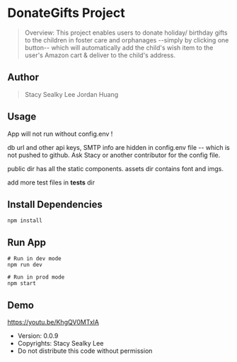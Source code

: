 # DonateGifts Project

> Overview: This project enables users to donate holiday/ birthday gifts to the children in foster care and orphanages --simply by clicking one button-- which will automatically add the child's wish item to the user's Amazon cart & deliver to the child's address.

## Author

> Stacy Sealky Lee
> Jordan Huang

## Usage

App will not run without config.env !

db url and other api keys, SMTP info are hidden in config.env file -- which is not pushed to github. Ask Stacy or another contributor for the config file.

public dir has all the static components. assets dir contains font and imgs. 

add more test files in __tests__ dir

## Install Dependencies

```
npm install
```

## Run App

```
# Run in dev mode
npm run dev 

# Run in prod mode
npm start 
```

## Demo

https://youtu.be/KhgQV0MTxlA

- Version: 0.0.9
- Copyrights: Stacy Sealky Lee
- Do not distribute this code without permission
